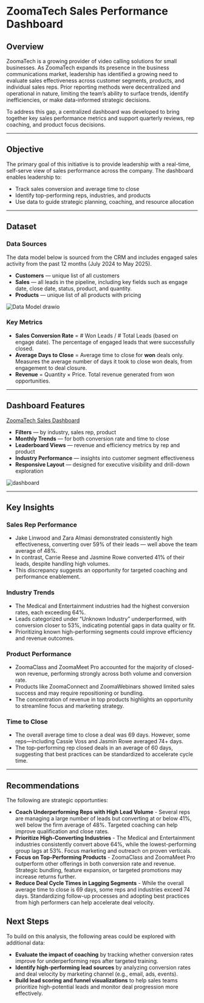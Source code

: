 # ZoomaTech Sales Performance Dashboard

## Overview

ZoomaTech is a growing provider of video calling solutions for small businesses. As ZoomaTech expands its presence in the business communications market, leadership has identified a growing need to evaluate sales effectiveness across customer segments, products, and individual sales reps. Prior reporting methods were decentralized and operational in nature, limiting the team’s ability to surface trends, identify inefficiencies, or make data-informed strategic decisions.

To address this gap, a centralized dashboard was developed to bring together key sales performance metrics and support quarterly reviews, rep coaching, and product focus decisions.

---

## Objective

The primary goal of this initiative is to provide leadership with a real-time, self-serve view of sales performance across the company. The dashboard enables leadership to:

- Track sales conversion and average time to close
- Identify top-performing reps, industries, and products
- Use data to guide strategic planning, coaching, and resource allocation

---

## Dataset

### Data Sources
The data model below is sourced from the CRM and includes engaged sales activity from the past 12 months (July 2024 to May 2025).
- **Customers** — unique list of all customers
- **Sales** — all leads in the pipeline, including key fields such as engage date, close date, status, product, and quantity.
- **Products** — unique list of all products with pricing
  
![Data Model drawio](https://github.com/user-attachments/assets/71549f47-77f4-43bc-a92b-c385cda54ec5)


### Key Metrics
- **Sales Conversion Rate** = # Won Leads / # Total Leads (based on engage date). The percentage of engaged leads that were successfully closed.
- **Average Days to Close** = Average time to close for **won** deals only. Measures the average number of days it took to close won deals, from engagement to deal closure.
- **Revenue** = Quantity × Price. Total revenue generated from won opportunities.

---

## Dashboard Features 
[ZoomaTech Sales Dashboard](https://public.tableau.com/views/Sales_17462088266400/Dashboard?:language=en-US&:sid=&:redirect=auth&:display_count=n&:origin=viz_share_link)

- **Filters** — by industry, sales rep, product
- **Monthly Trends** — for both conversion rate and time to close
- **Leaderboard Views** — revenue and efficiency metrics by rep and product
- **Industry Performance** — insights into customer segment effectiveness
- **Responsive Layout** — designed for executive visibility and drill-down exploration
  
![dashboard](https://github.com/user-attachments/assets/7cead179-df19-475d-b293-fcd712963103)

---

## Key Insights

### Sales Rep Performance
- Jake Linwood and Zara Almasi demonstrated consistently high effectiveness, converting over 59% of their leads — well above the team average of 48%.
- In contrast, Carrie Reese and Jasmine Rowe converted 41% of their leads, despite handling high volumes.
- This discrepancy suggests an opportunity for targeted coaching and performance enablement.

### Industry Trends
- The Medical and Entertainment industries had the highest conversion rates, each exceeding 64%.
- Leads categorized under “Unknown Industry” underperformed, with conversion closer to 53%, indicating potential gaps in data quality or fit.
- Prioritizing known high-performing segments could improve efficiency and revenue outcomes.

### Product Performance
- ZoomaClass and ZoomaMeet Pro accounted for the majority of closed-won revenue, performing strongly across both volume and conversion rate.
- Products like ZoomaConnect and ZoomaWebinars showed limited sales success and may require repositioning or bundling.
- The concentration of revenue in top products highlights an opportunity to streamline focus and marketing strategy.

### Time to Close
- The overall average time to close a deal was 69 days. However, some reps—including Cassie Voss and Jasmin Rowe averaged 74+ days.
- The top-performing rep closed deals in an average of 60 days, suggesting that best practices can be standardized to accelerate cycle time.

---

## Recommendations
The following are strategic opportunties:

- **Coach Underperforming Reps with High Lead Volume** - Several reps are managing a large number of leads but converting at or below 41%, well below the firm average of 48%. Targeted coaching can help improve qualification and close rates.
- **Prioritize High-Converting Industries** - The Medical and Entertainment industries consistently convert above 64%, while the lowest-performing group lags at 53%. Focus marketing and outreach on proven verticals.
- **Focus on Top-Performing Products** - ZoomaClass and ZoomaMeet Pro outperform other offerings in both conversion rate and revenue. Strategic bundling, feature expansion, or targeted promotions may increase returns further.
- **Reduce Deal Cycle Times in Lagging Segments** - While the overall average time to close is 69 days, some reps and industries exceed 74 days. Standardizing follow-up processes and adopting best practices from high performers can help accelerate deal velocity.

## Next Steps
To build on this analysis, the following areas could be explored with additional data:

- **Evaluate the impact of coaching** by tracking whether conversion rates improve for underperforming reps after targeted training.
- **Identify high-performing lead sources** by analyzing conversion rates and deal velocity by marketing channel (e.g., email, ads, events).
- **Build lead scoring and funnel visualizations** to help sales teams prioritize high-potential leads and monitor deal progression more effectively.
